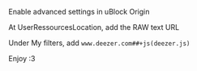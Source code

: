Enable advanced settings in uBlock Origin

At UserRessourcesLocation, add the RAW text URL

Under My filters, add `www.deezer.com##+js(deezer.js)`

Enjoy :3
